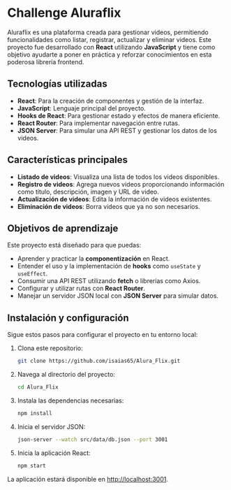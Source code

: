 # Challenge Aluraflix

Aluraflix es una plataforma creada para gestionar videos, permitiendo funcionalidades como listar, registrar, actualizar y eliminar videos. Este proyecto fue desarrollado con **React** utilizando **JavaScript** y tiene como objetivo ayudarte a poner en práctica y reforzar conocimientos en esta poderosa librería frontend.

## Tecnologías utilizadas

- **React**: Para la creación de componentes y gestión de la interfaz.
- **JavaScript**: Lenguaje principal del proyecto.
- **Hooks de React**: Para gestionar estado y efectos de manera eficiente.
- **React Router**: Para implementar navegación entre rutas.
- **JSON Server**: Para simular una API REST y gestionar los datos de los videos.

## Características principales

- **Listado de videos**: Visualiza una lista de todos los videos disponibles.
- **Registro de videos**: Agrega nuevos videos proporcionando información como título, descripción, imagen y URL de video.
- **Actualización de videos**: Edita la información de videos existentes.
- **Eliminación de videos**: Borra videos que ya no son necesarios.

## Objetivos de aprendizaje

Este proyecto está diseñado para que puedas:

- Aprender y practicar la **componentización** en React.
- Entender el uso y la implementación de **hooks** como `useState` y `useEffect`.
- Consumir una API REST utilizando **fetch** o librerías como Axios.
- Configurar y utilizar rutas con **React Router**.
- Manejar un servidor JSON local con **JSON Server** para simular datos.

## Instalación y configuración

Sigue estos pasos para configurar el proyecto en tu entorno local:

1. Clona este repositorio:
   ```bash
   git clone https://github.com/isaias65/Alura_Flix.git
   ```

2. Navega al directorio del proyecto:
   ```bash
   cd Alura_Flix
   ```

3. Instala las dependencias necesarias:
   ```bash
   npm install
   ```

4. Inicia el servidor JSON:
   ```bash
   json-server --watch src/data/db.json --port 3001
   ```

5. Inicia la aplicación React:
   ```bash
   npm start
   ```

La aplicación estará disponible en [http://localhost:3001](http://localhost:3001).

